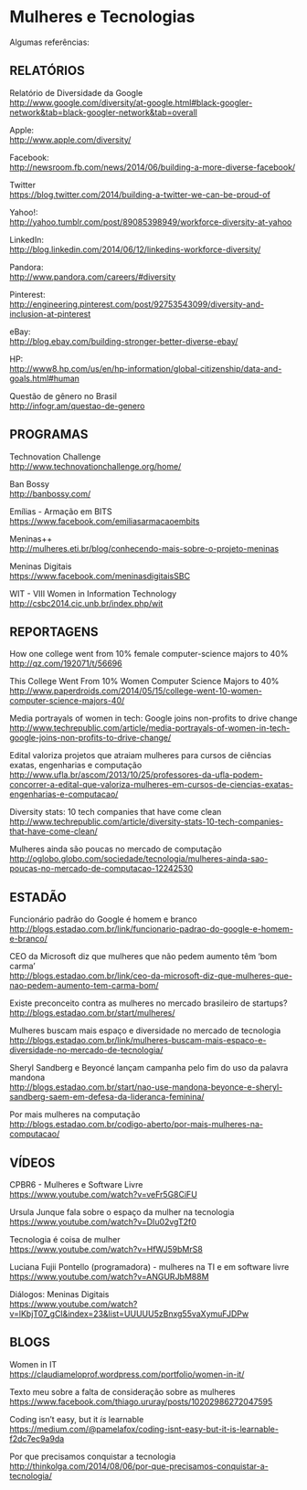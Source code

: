 # Mulheres e Tecnologias

Algumas referências:

RELATÓRIOS
-----------

Relatório de Diversidade da Google  
http://www.google.com/diversity/at-google.html#black-googler-network&tab=black-googler-network&tab=overall

Apple:  
http://www.apple.com/diversity/

Facebook:  
http://newsroom.fb.com/news/2014/06/building-a-more-diverse-facebook/

Twitter  
https://blog.twitter.com/2014/building-a-twitter-we-can-be-proud-of

Yahoo!:  
http://yahoo.tumblr.com/post/89085398949/workforce-diversity-at-yahoo

LinkedIn:  
http://blog.linkedin.com/2014/06/12/linkedins-workforce-diversity/

Pandora:  
http://www.pandora.com/careers/#diversity

Pinterest:  
http://engineering.pinterest.com/post/92753543099/diversity-and-inclusion-at-pinterest

eBay:  
http://blog.ebay.com/building-stronger-better-diverse-ebay/

HP:  
http://www8.hp.com/us/en/hp-information/global-citizenship/data-and-goals.html#human

Questão de gênero no Brasil  
http://infogr.am/questao-de-genero


PROGRAMAS
-----------

Technovation Challenge  
http://www.technovationchallenge.org/home/

Ban Bossy  
http://banbossy.com/

Emílias - Armação em BITS  
https://www.facebook.com/emiliasarmacaoembits

Meninas++  
http://mulheres.eti.br/blog/conhecendo-mais-sobre-o-projeto-meninas

Meninas Digitais  
https://www.facebook.com/meninasdigitaisSBC

WIT - VIII Women in Information Technology  
http://csbc2014.cic.unb.br/index.php/wit


REPORTAGENS
-----------

How one college went from 10% female computer-science majors to 40%  
http://qz.com/192071/t/56696

This College Went From 10% Women Computer Science Majors to 40%  
http://www.paperdroids.com/2014/05/15/college-went-10-women-computer-science-majors-40/

Media portrayals of women in tech: Google joins non-profits to drive change  
http://www.techrepublic.com/article/media-portrayals-of-women-in-tech-google-joins-non-profits-to-drive-change/

Edital valoriza projetos que atraiam mulheres para cursos de ciências exatas, engenharias e computação  
http://www.ufla.br/ascom/2013/10/25/professores-da-ufla-podem-concorrer-a-edital-que-valoriza-mulheres-em-cursos-de-ciencias-exatas-engenharias-e-computacao/

Diversity stats: 10 tech companies that have come clean  
http://www.techrepublic.com/article/diversity-stats-10-tech-companies-that-have-come-clean/

Mulheres ainda são poucas no mercado de computação  
http://oglobo.globo.com/sociedade/tecnologia/mulheres-ainda-sao-poucas-no-mercado-de-computacao-12242530


ESTADÃO
-----------

Funcionário padrão do Google é homem e branco  
http://blogs.estadao.com.br/link/funcionario-padrao-do-google-e-homem-e-branco/

CEO da Microsoft diz que mulheres que não pedem aumento têm ‘bom carma’  
http://blogs.estadao.com.br/link/ceo-da-microsoft-diz-que-mulheres-que-nao-pedem-aumento-tem-carma-bom/

Existe preconceito contra as mulheres no mercado brasileiro de startups?  
http://blogs.estadao.com.br/start/mulheres/

Mulheres buscam mais espaço e diversidade no mercado de tecnologia  
http://blogs.estadao.com.br/link/mulheres-buscam-mais-espaco-e-diversidade-no-mercado-de-tecnologia/

Sheryl Sandberg e Beyoncé lançam campanha pelo fim do uso da palavra mandona  
http://blogs.estadao.com.br/start/nao-use-mandona-beyonce-e-sheryl-sandberg-saem-em-defesa-da-lideranca-feminina/

Por mais mulheres na computação  
http://blogs.estadao.com.br/codigo-aberto/por-mais-mulheres-na-computacao/


VÍDEOS
-----------

CPBR6 - Mulheres e Software Livre  
https://www.youtube.com/watch?v=veFr5G8CiFU

Ursula Junque fala sobre o espaço da mulher na tecnologia  
https://www.youtube.com/watch?v=DIu02vgT2f0

Tecnologia é coisa de mulher  
https://www.youtube.com/watch?v=HfWJ59bMrS8

Luciana Fujii Pontello (programadora) - mulheres na TI e em software livre  
https://www.youtube.com/watch?v=ANGURJbM88M

Diálogos: Meninas Digitais  
https://www.youtube.com/watch?v=lKbjT07_gCI&index=23&list=UUUUU5zBnxg55vaXymuFJDPw

BLOGS
-----------

Women in IT  
https://claudiameloprof.wordpress.com/portfolio/women-in-it/

Texto meu sobre a falta de consideração sobre as mulheres  
https://www.facebook.com/thiago.ururay/posts/10202986272047595

Coding isn’t easy, but it *is* learnable  
https://medium.com/@pamelafox/coding-isnt-easy-but-it-is-learnable-f2dc7ec9a9da

Por que precisamos conquistar a tecnologia  
http://thinkolga.com/2014/08/06/por-que-precisamos-conquistar-a-tecnologia/
